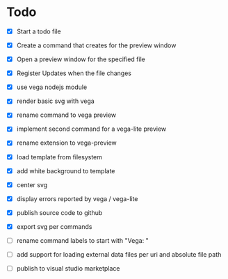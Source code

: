 # Todo

- [x] Start a todo file
- [x] Create a command that creates for the preview window
- [x] Open a preview window for the specified file
- [x] Register Updates when the file changes
- [x] use vega nodejs module
- [x] render basic svg with vega
- [x] rename command to vega preview
- [x] implement second command for a vega-lite preview
- [x] rename extension to vega-preview
- [x] load template from filesystem
- [x] add white background to template
- [x] center svg
- [x] display errors reported by vega / vega-lite
- [x] publish source code to github
- [x] export svg per commands

- [ ] rename command labels to start with "Vega: "
- [ ] add support for loading external data files per uri and absolute file path
- [ ] publish to visual studio marketplace
